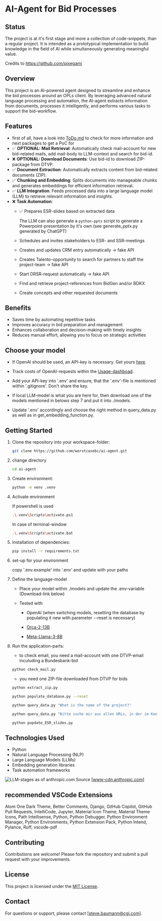 # AI-Agent for Bid Processes

## Status

The project is at it's first stage and more a collection of code-snippets, than a regular project. It is intended as a prototypical implementation to build knowledge in the field of AI while simultaneously generating meaningful value. 

Credits to https://github.com/pixegami

## Overview

This project is an AI-powered agent designed to streamline and enhance the bid processes around an OPLs client. By leveraging advanced natural language processing and automation, the AI-agent extracts information from documents, processes it intelligently, and performs various tasks to support the bid-workflow.

## Features

- first of all, have a look into [ToDo.md](ToDo.md) to check for more information and next packages to get a PoC for
- &#9989; **OPTIONAL: Mail Retrieval**: Automatically check mail-account for new bid-related mails, add mail-body to LLM-context and search for bid-id.
- &#10060; **OPTIONAL: Download Documents**: Use bid-id to download ZIP-package from DTVP.
- &#9989; **Document Extraction**: Automatically extracts content from bid-related documents (ZIP).
- &#9989; **Chunking and Embedding**: Splits documents into manageable chunks and generates embeddings for efficient information retrieval.
- &#9989; **LLM Integration**: Feeds processed data into a large language model (LLM) to retrieve relevant information and insights.
- &#10060; **Task Automation**:
    - &#9989; Prepares ESR-slides based on extracted data
          
      The LLM can also generate a ```python-pptx``` script to generate a Powerpoint-presentation by it's own (see generate_pptx.py generated by ChatGPT)

    - Schedules and invites stakeholders to ESR- and SSR-meetings
    - Creates and updates CRM entry automatically -> fake API
    - Creates Talento-opportunity to search for partners to staff the project-team -> fake API
    - Start DRSR-request automatically -> fake API
    - Find and retrieve project-references from BidGen and/or BDKX
    - Create concepts and other requested documents

## Benefits

- Saves time by automating repetitive tasks
- Improves accuracy in bid preparation and management
- Enhances collaboration and decision-making with timely insights
- Reduces manual effort, allowing you to focus on strategic activities

## Choose your model

- If OpenAI should be used, an API-key is necessary. Get yours [here](https://platform.openai.com/).
- Track costs of OpenAI-requests within the [Usage-dashboad](https://platform.openai.com/usage).
- Add your API-key into '.env' and ensure, that the '.env'-file is mentioned within '.gitignore'. Don't share the key.

- If local LLM-model is what you are here for, then download one of the models mentioned in belows step 7 and put it into ./models. 

- Update '.env' accordingly and choose the right method in query_data.py as well as in get_embedding_function.py.

## Getting Started

1. Clone the repository into your workspace-folder:
     ```bash
     git clone https://github.com/worstcasebc/ai-agent.git
     ```

2. change directory
     ```bash
     cd ai-agent
     ```

3. Create environment:
     ```bash
     python -m venv .venv
     ```

4. Activate environment
     
     If powershell is used
     ```bash
     .\.venv\Scripts\activate.ps1
     ```
     In case of terminal-window
     ```bash
     .\.venv\Scripts\activate.bat
     ```

5. Installation of dependencies:
     ```bash
     pip install -r requirements.txt
     ```

6. set-up for your environment

     copy '.env.example' into '.env' and update with your paths

7. Define the language-model

     * Place your model within ./models and update the .env-variable (Download-link below)
     
     * Tested with

          * OpenAI (when switching models, resetting the database by populating it new with parameter --reset is necessary)

          * [Orca-2-13B](https://huggingface.co/TheBloke/Orca-2-13B-GGUF/blob/main/orca-2-13b.Q4_0.gguf)

          * [Meta-Llama-3-8B](https://huggingface.co/QuantFactory/Meta-Llama-3-8B-Instruct-GGUF/blob/main/Meta-Llama-3-8B-Instruct.Q4_0.gguf)

8. Run the application-parts:
     
     - to check email, you need a mail-account with one DTVP-email inculuding a Bundesbank-bid
     ```bash
     python check_mail.py
     ```

     - you need one ZIP-file downloaded from DTVP for bids
     ```bash
     python extract_zip.py
     ```
     ```bash
     python populate_database.py --reset
     ```
     ```bash
     python query_data.py "What is the name of the project?"
     ```
      ```bash
     python query_data.py "Bitte suche mir aus allen URLs, in der im Kontext bereitgestellten Mail von DTVP, diejenige URL heraus, die zur Projektanfrage der Deutschen Bundesbank, Zentralbereich Beschaffungen gehört und exztrahiere mir die in dieser URL genannte ID, welche mit 'CX beginnt."
     ```
     ```bash
     python pupdate_ESR_slides.py
     ```

## Technologies Used

- Python
- Natural Language Processing (NLP)
- Large Language Models (LLMs)
- Embedding generation libraries
- Task automation frameworks

![LLM-stages as of anthropic.com](https://www-cdn.anthropic.com/images/4zrzovbb/website/7418719e3dab222dccb379b8879e1dc08ad34c78-2401x1000.png)
Source [www-cdn.anthropic.com] 

## recommended VSCode Extensions

Atom One Dark Theme, Better Comments, Django, GitHub Copilot, GitHub Pull Requests, IntelliCode, Jupyter, Material Icon Theme, Material Theme Icons, Path Intellisense, Python,
Python Debugger, Python Environment Manager, Python Environments, Python Extension Pack, Python Intend, Pylance, Ruff, vscode-pdf

## Contributing

Contributions are welcome! Please fork the repository and submit a pull request with your improvements.

## License

This project is licensed under the [MIT License](LICENSE).

## Contact

For questions or support, please contact [steve.baumann@cgi.com].
